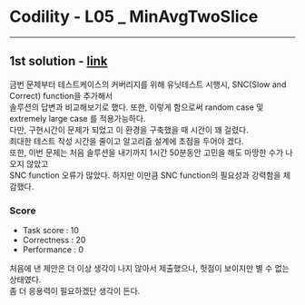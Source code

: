 # Codility - L05 _ MinAvgTwoSlice
---
## 1st solution - [link](https://app.codility.com/demo/results/trainingU834Y2-3H4/)

금번 문제부터 테스트케이스의 커버리지를 위해 유닛테스트 시행시, SNC(Slow and Correct) function을 추가해서
<br>
솔루션의 답변과 비교해보기로 했다. 또한, 이렇게 함으로써 random case 및 extremely large case 를 적용가능하다.
<br>
다만, 구현시간이 문제가 되었고 이 환경을 구축했을 때 시간이 꽤 걸렸다. 
<br>
최대한 테스트 작성 시간을 줄이고 알고리즘 설계에 초점을 두어야 겠다.
<br>
또한, 이번 문제는 처음 솔루션을 내기까지 1시간 50분동안 고민을 해도 마땅한 수가 나오지 않았고
<br>
SNC function 오류가 많았다. 하지만 이만큼 SNC function의 필요성과 강력함을 체감했다.

### Score
- Task score : 10
- Correctness : 20
- Performance : 0

처음에 낸 제안은 더 이상 생각이 나지 않아서 제출했으나, 헛점이 보이지만 별 수 없는 상태였다.
<br>
좀 더 응용력이 필요하겠단 생각이 든다.
